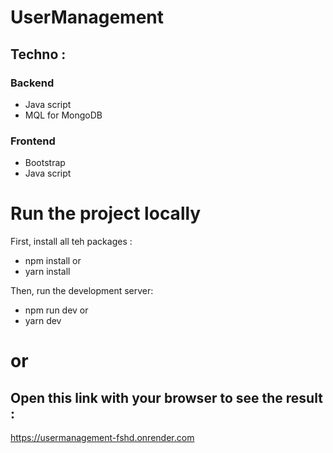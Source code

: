 # UserManagement
## Techno :
  ### Backend
  - Java script
  - MQL for MongoDB
  ### Frontend
  - Bootstrap
  - Java script
# Run the project locally
First, install all teh packages :
- npm install
 or
- yarn install

Then, run the development server:
- npm run dev
or
- yarn dev
# or
## Open this link with your browser to see the result :
https://usermanagement-fshd.onrender.com
